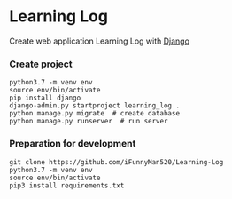 # Learning Log
Create web application Learning Log with [Django](http://djangoproject.com/)

### Create project
```
python3.7 -m venv env
source env/bin/activate
pip install django
django-admin.py startproject learning_log .
python manage.py migrate  # create database
python manage.py runserver  # run server
```

### Preparation for development
```
git clone https://github.com/iFunnyMan520/Learning-Log
python3.7 -m venv env
source env/bin/activate
pip3 install requirements.txt
```